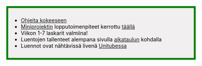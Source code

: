<div style="color:black; border-style: solid; border-width: thick; border-color: green; padding: 10px; margin-bottom: 15px; padding: 10px; background-color: #F1EFEF;">

  <ul>
    <li>
      <a href='/ohje_kokeeseen'>Ohjeita kokeeseen</a>
    </li>
    <li>
      <a href="/miniprojekti">Miniprojektin</a> lopputoimenpiteet kerrottu <a href="/miniprojektin_arvosteluperusteet/#lopputoimenpiteet">täällä</a>
    </li>
    <li>
      Viikon 1-7 laskarit valmiina!
    </li>
    <li>
      Luentojen tallenteet alempana sivulla <a href="/#aikataulu">aikataulun</a> kohdalla
    </li>
    <li>
      Luennot ovat nähtävissä livenä <a href='https://video.helsinki.fi/unitube/live-stream.html?room=l10'>Unitubessa</a>
    </li>
  </ul>

</div>